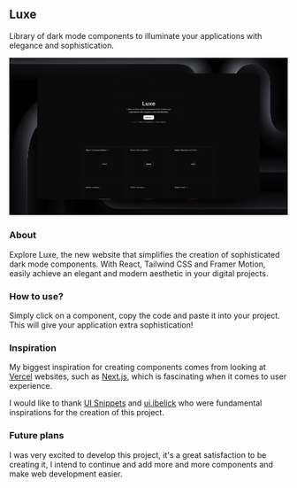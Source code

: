 ## Luxe

Library of dark mode components to illuminate your applications with elegance and sophistication.

<a href="https://luxe.guhrodrigues.com">
    <img src="./public/cover.png" />
</a>

### About

Explore Luxe, the new website that simplifies the creation of sophisticated dark mode components. With React, Tailwind CSS and Framer Motion, easily achieve an elegant and modern aesthetic in your digital projects.

### How to use?

Simply click on a component, copy the code and paste it into your project. This will give your application extra sophistication!

### Inspiration

My biggest inspiration for creating components comes from looking at [Vercel](https://vercel.com/home) websites, such as [Next.js](https://nextjs.org), which is fascinating when it comes to user experience.

I would like to thank [UI Snippets](https://ui-snippets.dev) and [ui.ibelick](https://ui.ibelick.com) who were fundamental inspirations for the creation of this project.

### Future plans

I was very excited to develop this project, it's a great satisfaction to be creating it, I intend to continue and add more and more components and make web development easier.
